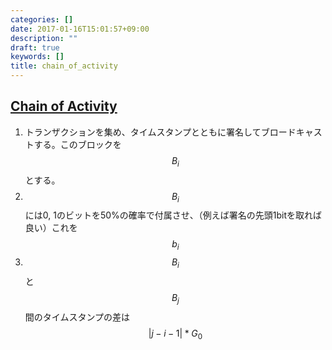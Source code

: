 ```yaml
---
categories: []
date: 2017-01-16T15:01:57+09:00
description: ""
draft: true
keywords: []
title: chain_of_activity
---
```



## [Chain of Activity](http://bravenewcoin.com/assets/Whitepapers/Cryptocurrencies-without-Proof-of-Work.pdf)

1. トランザクションを集め、タイムスタンプとともに署名してブロードキャストする。このブロックを $$B_i$$ とする。
2. $$B_i$$には0, 1のビットを50%の確率で付属させ、（例えば署名の先頭1bitを取れば良い）これを $$b_i$$
3.  $$B_i$$ と $$B_j$$ 間のタイムスタンプの差は $$|j-i-1| * G_0$$

